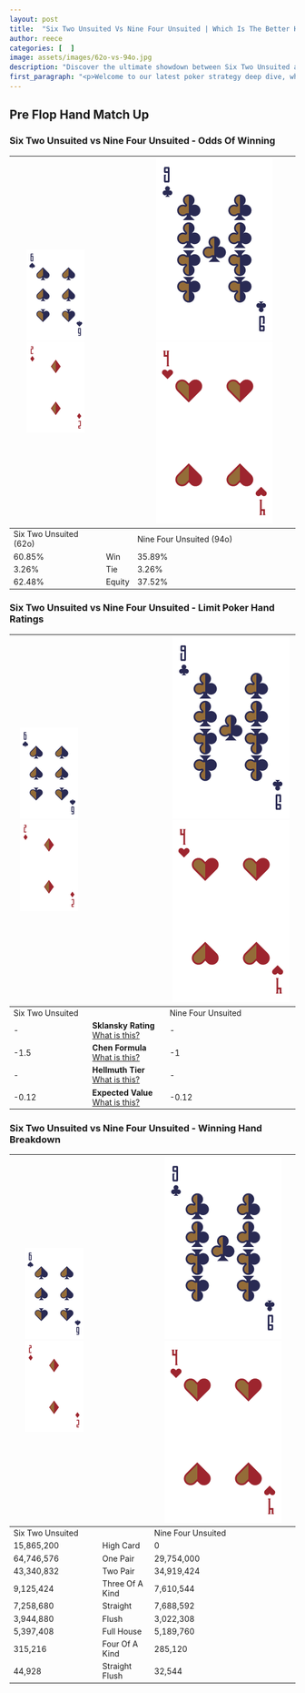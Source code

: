```yaml
---
layout: post
title:  "Six Two Unsuited Vs Nine Four Unsuited | Which Is The Better Hand In Poker? A Complete Guide"
author: reece
categories: [  ]
image: assets/images/62o-vs-94o.jpg
description: "Discover the ultimate showdown between Six Two Unsuited and Nine Four Unsuited in poker! Uncover the odds, strategies, and scenarios where one hand triumphs over the other. Get ready to up your poker game with this thrilling analysis."
first_paragraph: "<p>Welcome to our latest poker strategy deep dive, where we're pitting two distinct hands against each other in a high-stakes showdown: Six Two Unsuited vs Nine Four Unsuited.</p><p>In the dynamic world of poker, every decision counts, and knowing which hand holds the upper hand is key to your success at the table.</p><p>In this article, we'll dissect these two hands, explore the scenarios where one dominates the other, and equip you with the knowledge to make strategic choices that can tip the odds in your favor.</p><p>Get ready to unravel the intriguing dynamics of these poker hands and elevate your game to new heights.</p>"
---
```




[comment]: # (sp0)

## Pre Flop Hand Match Up

<div class="table hand-ratings" markdown="1"> 



### Six Two Unsuited vs Nine Four Unsuited - Odds Of Winning


    
| ![image info](assets/images/hand1/6.png) ![image info](assets/images/hand1/2o.png) |  | ![image info](assets/images/hand2/9.png) ![image info](assets/images/hand2/4o.png) |
| -------- | -------- | -------- |
| Six Two Unsuited (62o) |  | Nine Four Unsuited (94o) |
| 60.85% | Win | 35.89% |
| 3.26% | Tie | 3.26% |
| 62.48% | Equity | 37.52% |




[comment]: # (sp1)



### Six Two Unsuited vs Nine Four Unsuited - Limit Poker Hand Ratings


    
| ![image info](assets/images/hand1/6.png) ![image info](assets/images/hand1/2o.png) |  | ![image info](assets/images/hand2/9.png) ![image info](assets/images/hand2/4o.png) |
| -------- | -------- | -------- |
| Six Two Unsuited |  | Nine Four Unsuited |
| - | **Sklansky Rating** [What is this?](/sklansky-rating-explained) | - |
| -1.5 | **Chen Formula** [What is this?](/chen-formula-explained) | -1 |
| - | **Hellmuth Tier** [What is this?](/Hellmuth-tier-explained) | - |
| -0.12 | **Expected Value** [What is this?](/expected-value-explained) | -0.12 |




[comment]: # (sp2)



### Six Two Unsuited vs Nine Four Unsuited - Winning Hand Breakdown


    
| ![image info](assets/images/hand1/6.png) ![image info](assets/images/hand1/2o.png) |  | ![image info](assets/images/hand2/9.png) ![image info](assets/images/hand2/4o.png) |
| -------- | -------- | -------- |
| Six Two Unsuited |  | Nine Four Unsuited |
| 15,865,200 | High Card | 0 |
| 64,746,576 | One Pair | 29,754,000 |
| 43,340,832 | Two Pair | 34,919,424 |
| 9,125,424 | Three Of A Kind | 7,610,544 |
| 7,258,680 | Straight | 7,688,592 |
| 3,944,880 | Flush | 3,022,308 |
| 5,397,408 | Full House | 5,189,760 |
| 315,216 | Four Of A Kind | 285,120 |
| 44,928 | Straight Flush | 32,544 |




[comment]: # (sp3)



</div>

[comment]: # (sp4)



[comment]: # (sp5)

